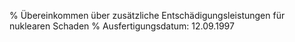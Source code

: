 % Übereinkommen über zusätzliche Entschädigungsleistungen für nuklearen Schaden
% Ausfertigungsdatum: 12.09.1997
 